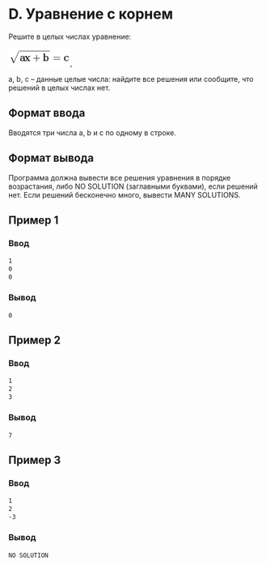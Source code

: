 # D. Уравнение с корнем

Решите в целых числах уравнение:

![XHNxcnR7YXgrYn09Yw==.png](..%2F.res%2FXHNxcnR7YXgrYn09Yw%3D%3D.png),

a, b, c – данные целые числа: найдите все решения или сообщите, что решений в целых числах нет.

## Формат ввода

Вводятся три числа a, b и c по одному в строке.

## Формат вывода

Программа должна вывести все решения уравнения в порядке возрастания, либо NO SOLUTION (заглавными буквами), если
решений нет. Если решений бесконечно много, вывести MANY SOLUTIONS.

## Пример 1

### Ввод

    1
    0
    0

### Вывод

    0

## Пример 2

### Ввод

    1
    2
    3

### Вывод

    7

## Пример 3

### Ввод

    1
    2
    -3

### Вывод

    NO SOLUTION

